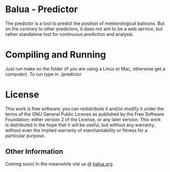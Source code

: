 # Balua - Predictor

The predictor is a tool to predict the position of meteorological balloons. But on the contrary to other predictors, it does not aim to be a web service, but rather standalone tool for continuous prediction and analysis.



# Compiling and Running  

Just run make on the folder (if you are using a Linux or Mac, otherwise get a computer).
To run type in ./predictor


# License

This work is free software; you can redistribute it and/or modify it under the terms of the GNU General Public License as published by the Free Software Foundation; either version 2 of the License, or any later version. This work is distributed in the hope that it will be useful, but without any warranty; without even the implied warranty of merchantability or fitness for a particular purpose.  


## Other Information 

Coming soon!
In the meanwhile vist us @ [balua.org](http://www.balua.org)

 
